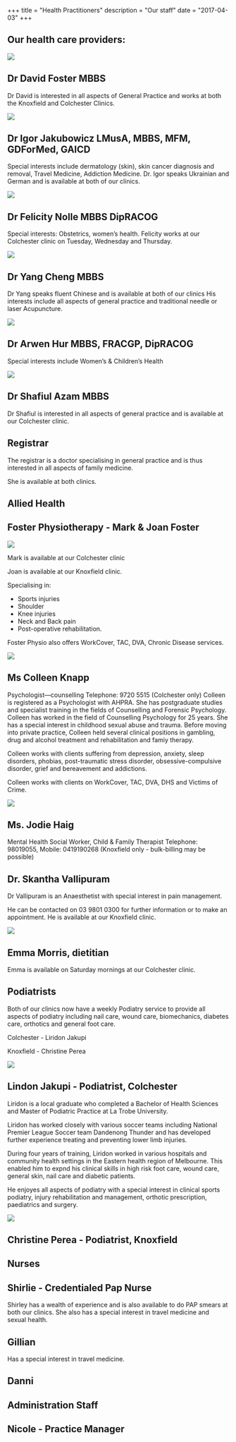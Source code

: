 +++
title = "Health Practitioners"
description = "Our staff"
date = "2017-04-03"
+++

## Our health care providers:


<div class="panelForFloat">
    <img class="imgWrapLeft" src="/images/practitioners/David_Foster_thumb.jpg">
    <h2>Dr David Foster MBBS</h2>
    <p>Dr David is interested in all aspects of General Practice and works at both the Knoxfield and Colchester Clinics.</p>
</div>
<div class="panelForFloat">
    <img class="imgWrapLeft" src="/images/practitioners/Igor_Jakubowicz_thumb.jpg">
    <h2>Dr Igor Jakubowicz LMusA, MBBS, MFM, GDForMed, GAICD</h2>
    <p>Special interests include dermatology (skin), skin cancer diagnosis and removal, Travel Medicine, Addiction Medicine. Dr. Igor speaks Ukrainian and German and is available at both of our clinics.</p>
</div>
<div class="panelForFloat">
    <img class="imgWrapLeft" src="/images/practitioners/Felicity%20Nolle%20photo.jpg">
    <h2>Dr Felicity Nolle MBBS DipRACOG</h2>
    <p>Special interests: Obstetrics, women’s health.  Felicity works at our Colchester clinic on Tuesday, Wednesday and Thursday.</p>
</div>
<div class="panelForFloat">
    <img class="imgWrapLeft" src="/images/practitioners/Yang%20Cheng%20photo.jpg">
    <h2>Dr Yang Cheng MBBS</h2>
    <p>Dr Yang speaks fluent Chinese and is available at both of our clinics His interests include all aspects of general practice and traditional needle or laser Acupuncture.</p>
</div>
<div class="panelForFloat">
    <img class="imgWrapLeft" src="/images/practitioners/Arwen%20Hur%20photo.jpg">
    <h2>Dr Arwen Hur MBBS, FRACGP, DipRACOG</h2>
    <p>Special interests include Women’s & Children’s Health</p>
</div>
<div class="panelForFloat">
    <img class="imgWrapLeft" src="/images/practitioners/Shafiul%20Azam%20photo.jpg">
    <h2>Dr Shafiul Azam MBBS</h2>
    <p>Dr Shafiul is interested in all aspects of general practice and is available at our Colchester clinic.</p>
</div>
<div class="panelForFloat">
    <h2>Registrar</h2>
    <p>The registrar is a doctor specialising in general practice and is thus interested in all aspects of family medicine.</p>
    <p>She is available at both clinics.</p>
</div>

## Allied Health

<div class="panelForFloat">
    <h2>Foster Physiotherapy - Mark & Joan Foster</h2>
    <img class="imgWrapMiddle" src="/images/practitioners/joan-mark-physio.jpeg">
    <p>Mark is available at our Colchester clinic</p>
    <p>Joan is available at our Knoxfield clinic.</p>
    <p>Specialising in:</p>
    <ul>
        <li>Sports injuries</li>
        <li>Shoulder</li>
        <li>Knee injuries</li>
        <li>Neck and Back pain</li>
        <li>Post-operative rehabilitation.</li>
    </ul>
    <p>Foster Physio also offers WorkCover, TAC, DVA, Chronic Disease services.</p>
</div>

<div class="panelForFloat">
    <img class="imgWrapLeft" src="/images/practitioners/Colleen%20Knapp%20photo.jpg">
    <h2>Ms Colleen Knapp</h2>
    <p>Psychologist—counselling Telephone:  9720 5515 (Colchester only)
        Colleen is registered as a Psychologist with AHPRA. She has postgraduate studies and specialist training in the fields of Counselling and Forensic Psychology.
        Colleen has worked in the field of Counselling Psychology for 25 years. She has a special interest in childhood sexual abuse and trauma. Before moving into private practice, Colleen held several clinical positions in gambling, drug and alcohol treatment and rehabilitation and famiy therapy.</p>
    <p>Colleen works with clients suffering from depression, anxiety, sleep disorders, phobias, post-traumatic stress disorder, obsessive-compulsive disorder, grief and bereavement and addictions.</p>
    <p>Colleen works with clients on WorkCover, TAC, DVA, DHS and Victims of Crime.</p>
</div>

<div class="panelForFloat">
    <img class="imgWrapLeft" src="/images/practitioners/Jodie%20Haig%20photo.jpg">
    <h2>Ms. Jodie Haig</h2>
    <p>Mental Health Social Worker, Child & Family Therapist Telephone: 98019055, Mobile: 0419190268 (Knoxfield only - bulk-billing may be possible)</p>
</div>

<div class="panelForFloat">
    <h2>Dr. Skantha Vallipuram</h2>
    <p>Dr Vallipuram is an Anaesthetist with special interest in pain management.</p>
    <p>He can be contacted on 03 9801 0300 for further information or to make an appointment. He is available at our Knoxfield clinic.</p>
</div>

<div class="panelForFloat">
    <img class="imgWrapLeft" src="/images/practitioners/Emma%20Morris%20photo.jpg">
    <h2>Emma Morris, dietitian</h2>
    <p>Emma is available on Saturday mornings at our Colchester clinic.</p>
</div>


## Podiatrists

Both of our clinics now have a weekly Podiatry service to provide all aspects of podiatry including nail care, wound care, biomechanics, diabetes care, orthotics and general foot care.


Colchester - Liridon Jakupi


Knoxfield - Christine Perea


<div class="panelForFloat">
    <img class="imgWrapLeft" src="/images/practitioners/Lindon%20Jakupi%20photo.jpg">
    <h2>Lindon Jakupi - Podiatrist, Colchester</h2>
    <p>Liridon is a local graduate who completed a Bachelor of Health Sciences and Master of Podiatric Practice at
    La Trobe University.</p>
    <p>Liridon has worked closely with various soccer teams including National Premier League Soccer team
    Dandenong Thunder and has developed further experience treating and preventing lower limb injuries.</p>
    <p>During four years of training, Liridon worked in various hospitals and community health settings in the
    Eastern health region of Melbourne. This enabled him to expnd his clinical skills in high risk foot care,
    wound care, general skin, nail care and diabetic patients.</p>
    <p>He enjoyes all aspects of podiatry with a special interest in clinical sports podiatry,
    injury rehabilitation and management, orthotic prescription, paediatrics and surgery.</p>
</div>
<div class="panelForFloat">
    <img class="imgWrapLeft" src="/images/practitioners/Christine%20Perea%20photo.jpg">
    <h2>Christine Perea - Podiatrist, Knoxfield</h2>
</div>


## Nurses

<div class="panelForFloat">
    <h2>Shirlie - Credentialed Pap Nurse</h2>
    <p>Shirley has a wealth of experience and is also available to do PAP smears at both our clinics. She also has a special interest in travel medicine and sexual health.</p>
</div>

<div class="panelForFloat">
    <h2>Gillian</h2>
    <p>Has a special interest in travel medicine.</p>
</div>

<div class="panelForFloat">
    <h2>Danni</h2>
</div>

## Administration Staff

<div class="panelForFloat">
    <h2>Nicole - Practice Manager</h2>
</div>